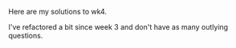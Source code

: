 Here are my solutions to wk4.

I've refactored a bit since week 3 and don't have as many outlying questions. 
